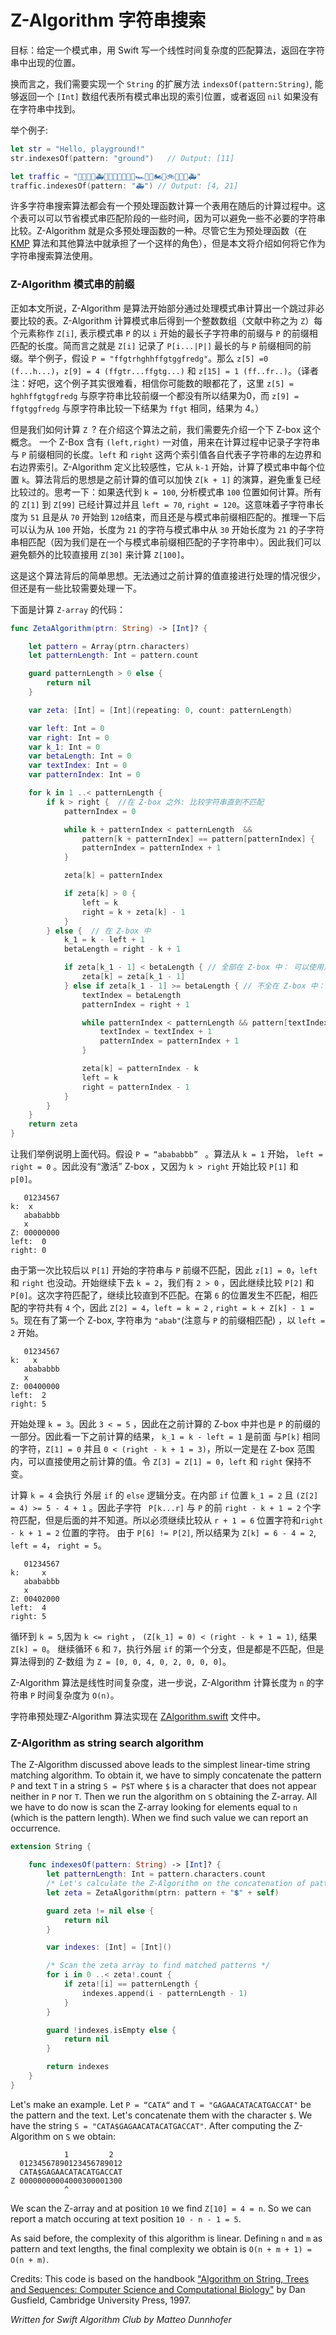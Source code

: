 # Z-Algorithm 字符串搜索

目标：给定一个模式串，用 Swift 写一个线性时间复杂度的匹配算法，返回在字符串中出现的位置。

换而言之，我们需要实现一个 `String` 的扩展方法 `indexsOf(pattern:String)`, 能够返回一个 `[Int]` 数组代表所有模式串出现的索引位置，或者返回 `nil` 如果没有在字符串中找到。

举个例子:

```swift
let str = "Hello, playground!"
str.indexesOf(pattern: "ground")   // Output: [11]

let traffic = "🚗🚙🚌🚕🚑🚐🚗🚒🚚🚎🚛🚐🏎🚜🚗🏍🚒🚲🚕🚓🚌🚑"
traffic.indexesOf(pattern: "🚑") // Output: [4, 21]
```

许多字符串搜索算法都会有一个预处理函数计算一个表用在随后的计算过程中。这个表可以可以节省模式串匹配阶段的一些时间，因为可以避免一些不必要的字符串比较。Z-Algorithm 就是众多预处理函数的一种。尽管它生为预处理函数（在 [KMP](../Knuth-Morris-Pratt/) 算法和其他算法中就承担了一个这样的角色），但是本文将介绍如何将它作为字符串搜索算法使用。

### Z-Algorithm 模式串的前缀

正如本文所说，Z-Algorithm 是算法开始部分通过处理模式串计算出一个跳过非必要比较的表。Z-Algorithm 计算模式串后得到一个整数数组（文献中称之为 `Z`）每个元素称作 `Z[i]`, 表示模式串 `P` 的以 `i` 开始的最长子字符串的前缀与 `P` 的前缀相匹配的长度。简而言之就是 `Z[i]` 记录了 `P[i...|P|]` 最长的与 `P` 前缀相同的前缀。举个例子，假设 `P = "ffgtrhghhffgtggfredg"`。那么 `z[5] =0 (f...h...)`，`z[9] = 4 (ffgtr...ffgtg...)` 和 `z[15] = 1 (ff..fr..)`。（译者注：好吧，这个例子其实很难看，相信你可能数的眼都花了，这里 `z[5] = hghhffgtggfredg` 与原字符串比较前缀一个都没有所以结果为0，而 `z[9] = ffgtggfredg` 与原字符串比较一下结果为 `ffgt` 相同，结果为 4。）

但是我们如何计算 `Z `? 在介绍这个算法之前，我们需要先介绍一个下 Z-box 这个概念。 一个 Z-Box  含有 `(left,right)` 一对值，用来在计算过程中记录子字符串与 `P` 前缀相同的长度。`left` 和 `right` 这两个索引值各自代表子字符串的左边界和右边界索引。Z-Algorithm 定义比较感性，它从 `k-1` 开始，计算了模式串中每个位置 `k`。算法背后的思想是之前计算的值可以加快 `Z[k + 1]` 的演算，避免重复已经比较过的。思考一下：如果迭代到 `k = 100`, 分析模式串 `100` 位置如何计算。所有的 `Z[1]` 到 `Z[99]` 已经计算过并且 `left = 70`, `right = 120`。这意味着子字符串长度为 `51` 且是从 `70` 开始到 `120`结束，而且还是与模式串前缀相匹配的。推理一下后可以认为从 `100` 开始，长度为 `21` 的字符与模式串中从 `30` 开始长度为 `21` 的子字符串相匹配（因为我们是在一个与模式串前缀相匹配的子字符串中）。因此我们可以避免额外的比较直接用 `Z[30]` 来计算 `Z[100]`。

这是这个算法背后的简单思想。无法通过之前计算的值直接进行处理的情况很少，但还是有一些比较需要处理一下。

下面是计算 `Z-array` 的代码：

```swift
func ZetaAlgorithm(ptrn: String) -> [Int]? {

    let pattern = Array(ptrn.characters)
    let patternLength: Int = pattern.count

    guard patternLength > 0 else {
        return nil
    }

    var zeta: [Int] = [Int](repeating: 0, count: patternLength)

    var left: Int = 0
    var right: Int = 0
    var k_1: Int = 0
    var betaLength: Int = 0
    var textIndex: Int = 0
    var patternIndex: Int = 0

    for k in 1 ..< patternLength {
        if k > right {  //在 Z-box 之外: 比较字符串直到不匹配
            patternIndex = 0

            while k + patternIndex < patternLength  &&
                pattern[k + patternIndex] == pattern[patternIndex] {
                patternIndex = patternIndex + 1
            }

            zeta[k] = patternIndex

            if zeta[k] > 0 {
                left = k
                right = k + zeta[k] - 1
            }
        } else {  // 在 Z-box 中
            k_1 = k - left + 1
            betaLength = right - k + 1

            if zeta[k_1 - 1] < betaLength { // 全部在 Z-box 中： 可以使用之前计算过的
                zeta[k] = zeta[k_1 - 1]
            } else if zeta[k_1 - 1] >= betaLength { // 不全在 Z-box 中： 必须处理一些比较
                textIndex = betaLength
                patternIndex = right + 1

                while patternIndex < patternLength && pattern[textIndex] == pattern[patternIndex] {
                    textIndex = textIndex + 1
                    patternIndex = patternIndex + 1
                }

                zeta[k] = patternIndex - k
                left = k
                right = patternIndex - 1
            }
        }
    }
    return zeta
}
```

让我们举例说明上面代码。假设 `P = “abababbb” ` 。算法从 `k = 1` 开始， `left = right = 0` 。因此没有“激活” Z-box ，又因为 `k > right` 开始比较 `P[1]` 和 `p[0]`。


       01234567
    k:  x
       abababbb
       x
    Z: 00000000
    left:  0
    right: 0

由于第一次比较后以 `P[1]` 开始的字符串与 `P` 前缀不匹配，因此 `z[1] = 0`，`left` 和 `right` 也没动。开始继续下去 `k = 2`，我们有 `2 > 0` ，因此继续比较 `P[2]` 和 `P[0]`。这次字符匹配了，继续比较直到不匹配。在第 `6` 的位置发生不匹配，相匹配的字符共有 `4` 个，因此 `Z[2] = 4`，`left = k = 2` , `right = k + Z[k] - 1 = 5`。现在有了第一个 Z-box, 字符串为 `"abab"`(注意与 `P` 的前缀相匹配) ，以 `left = 2` 开始。

       01234567
    k:   x
       abababbb
       x
    Z: 00400000
    left:  2
    right: 5

开始处理 `k = 3`。因此 `3 < = 5` ，因此在之前计算的 Z-box 中并也是 `P` 的前缀的一部分。因此看一下之前计算的结果， `k_1 = k - left = 1` 是前面 与`P[k]` 相同的字符，`Z[1] = 0` 并且 `0 < (right - k + 1 = 3)`，所以一定是在 Z-box 范围内，可以直接使用之前计算的值。令 `Z[3] = Z[1] = 0`，`left` 和 `right` 保持不变。

计算 `k = 4` 会执行 外层 `if` 的 `else` 逻辑分支。在内部 `if` 位置 `k_1 = 2` 且 `(Z[2] = 4) >= 5 - 4 + 1` 。因此子字符 `	P[k...r]` 与 `P` 的前 `right - k + 1 = 2` 个字符匹配，但是后面的并不知道。所以必须继续比较从 `r + 1 = 6` 位置字符和`right - k + 1 = 2` 位置的字符。 由于 `P[6] != P[2]`, 所以结果为 `Z[k] = 6 - 4 = 2`, `left = 4`， `right = 5`。

       01234567
    k:     x
       abababbb
       x
    Z: 00402000
    left:  4
    right: 5

循环到 `k = 5`,因为 `k <= right` ， `(Z[k_1] = 0) < (right - k + 1 = 1)`, 结果 `Z[k] = 0`。 继续循环 `6` 和 `7`，执行外层 `if` 的第一个分支，但是都是不匹配，但是 算法得到的 Z-数组 为 `Z = [0, 0, 4, 0, 2, 0, 0, 0]`。

Z-Algorithm 算法是线性时间复杂度，进一步说，Z-Algorithm 计算长度为 `n` 的字符串 `P` 时间复杂度为 `O(n)`。

字符串预处理Z-Algorithm 算法实现在 [ZAlgorithm.swift](./ZAlgorithm.swift) 文件中。

### Z-Algorithm as string search algorithm 

The Z-Algorithm discussed above leads to the simplest linear-time string matching algorithm. To obtain it, we have to simply concatenate the pattern `P` and text `T` in a string `S = P$T` where `$` is a character that does not appear neither in `P` nor `T`. Then we run the algorithm on `S` obtaining the Z-array. All we have to do now is scan the Z-array looking for elements equal to `n` (which is the pattern length). When we find such value we can report an occurrence.

```swift
extension String {

    func indexesOf(pattern: String) -> [Int]? {
        let patternLength: Int = pattern.characters.count
        /* Let's calculate the Z-Algorithm on the concatenation of pattern and text */
        let zeta = ZetaAlgorithm(ptrn: pattern + "💲" + self)

        guard zeta != nil else {
            return nil
        }

        var indexes: [Int] = [Int]()

        /* Scan the zeta array to find matched patterns */
        for i in 0 ..< zeta!.count {
            if zeta![i] == patternLength {
                indexes.append(i - patternLength - 1)
            }
        }

        guard !indexes.isEmpty else {
            return nil
        }

        return indexes
    }
}
```

Let's make an example. Let `P = “CATA“` and `T = "GAGAACATACATGACCAT"` be the pattern and the text. Let's concatenate them with the character `$`. We have the string `S = "CATA$GAGAACATACATGACCAT"`. After computing the Z-Algorithm on `S` we obtain:

                1         2
      01234567890123456789012
      CATA$GAGAACATACATGACCAT
    Z 00000000004000300001300
                ^

We scan the Z-array and at position `10` we find `Z[10] = 4 = n`. So we can report a match occuring at text position `10 - n - 1 = 5`.

As said before, the complexity of this algorithm is linear. Defining `n` and `m` as pattern and text lengths, the final complexity we obtain is `O(n + m + 1) = O(n + m)`.


Credits: This code is based on the handbook ["Algorithm on String, Trees and Sequences: Computer Science and Computational Biology"](https://books.google.it/books/about/Algorithms_on_Strings_Trees_and_Sequence.html?id=Ofw5w1yuD8kC&redir_esc=y) by Dan Gusfield, Cambridge University Press, 1997. 

*Written for Swift Algorithm Club by Matteo Dunnhofer*
